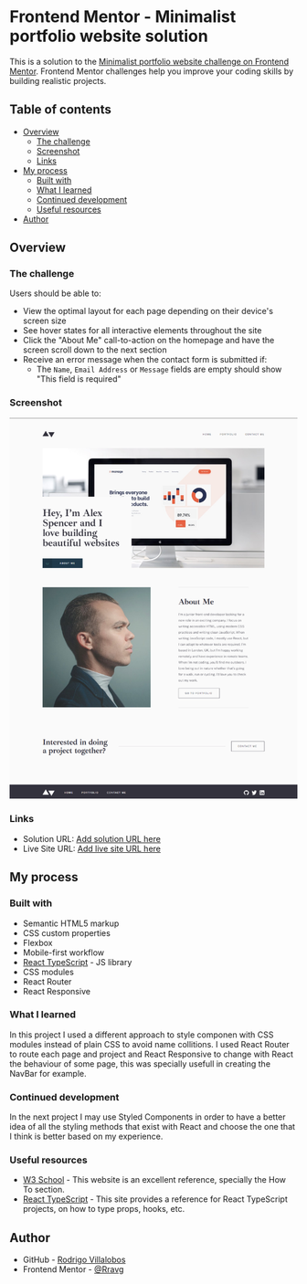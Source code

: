 # Frontend Mentor - Minimalist portfolio website solution

This is a solution to the [Minimalist portfolio website challenge on Frontend Mentor](https://www.frontendmentor.io/challenges/minimalist-portfolio-website-LMy-ZRyiE). Frontend Mentor challenges help you improve your coding skills by building realistic projects. 

## Table of contents

- [Overview](#overview)
  - [The challenge](#the-challenge)
  - [Screenshot](#screenshot)
  - [Links](#links)
- [My process](#my-process)
  - [Built with](#built-with)
  - [What I learned](#what-i-learned)
  - [Continued development](#continued-development)
  - [Useful resources](#useful-resources)
- [Author](#author)

## Overview

### The challenge

Users should be able to:

- View the optimal layout for each page depending on their device's screen size
- See hover states for all interactive elements throughout the site
- Click the "About Me" call-to-action on the homepage and have the screen scroll down to the next section
- Receive an error message when the contact form is submitted if:
  - The `Name`, `Email Address` or `Message` fields are empty should show "This field is required"
  <!-- - The `Email Address` is not formatted correctly should show "Please use a valid email address" -->

### Screenshot

![](./desktop-screenshot.png)

### Links

- Solution URL: [Add solution URL here](https://www.frontendmentor.io/solutions/responsive-portfolio-using-react-typescript-ftT75dnPGf)
- Live Site URL: [Add live site URL here](https://rravg.github.io/minimalist-portfolio-website/#/)

## My process

### Built with

- Semantic HTML5 markup
- CSS custom properties
- Flexbox
- Mobile-first workflow
- [React TypeScript](https://reactjs.org/) - JS library 
- CSS modules
- React Router
- React Responsive

### What I learned

In this project I used a different approach to style componen with CSS modules instead of plain CSS to avoid name collitions. I used React Router to route each page and project and React Responsive to change with React the behaviour of some page, this was specially usefull in creating the NavBar for example.

### Continued development

In the next project I may use Styled Components in order to have a better idea of all the styling methods that exist with React and choose the one that I think is better based on my experience.

### Useful resources

- [W3 School](https://www.w3schools.com) - This website is an excellent reference, specially the How To section.
- [React TypeScript](https://react-typescript-cheatsheet.netlify.app) - This site provides a reference for React TypeScript projects, on how to type props, hooks, etc.

## Author

- GitHub - [Rodrigo Villalobos](https://github.com/Rravg)
- Frontend Mentor - [@Rravg](https://www.frontendmentor.io/profile/Rravg)
